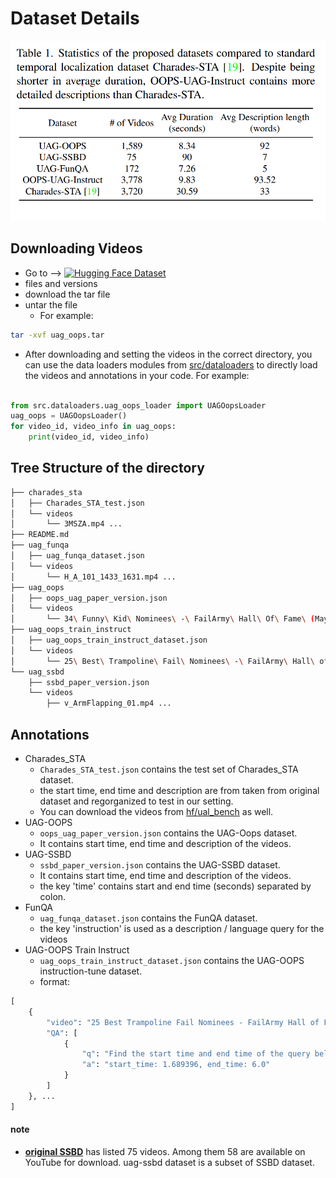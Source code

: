 


# Dataset Details
![Dataset Details](../figures/dataset_details.png)


## Downloading Videos
- Go to  -->  [![Hugging Face Dataset](https://img.shields.io/badge/Hugging%20Face-ual--bench-blue)](https://huggingface.co/datasets/hasnat79/ual_bench)
- files and versions
- download the tar file
- untar the file
  - For example: 
```bash
tar -xvf uag_oops.tar
```
- After downloading and setting the videos in the correct directory, you can use the data loaders modules from [src/dataloaders](../../src/dataloaders) to directly load the videos and annotations in your code. For example:

```python

from src.dataloaders.uag_oops_loader import UAGOopsLoader
uag_oops = UAGOopsLoader()
for video_id, video_info in uag_oops:
    print(video_id, video_info)
```

## Tree Structure of the directory
```bash 
├── charades_sta
│   ├── Charades_STA_test.json
│   └── videos
│       └── 3MSZA.mp4 ...
├── README.md
├── uag_funqa
│   ├── uag_funqa_dataset.json
│   └── videos
│       └── H_A_101_1433_1631.mp4 ...
├── uag_oops
│   ├── oops_uag_paper_version.json
│   └── videos
│       └── 34\ Funny\ Kid\ Nominees\ -\ FailArmy\ Hall\ Of\ Fame\ (May\ 2017)0.mp4 ...
├── uag_oops_train_instruct
│   ├── uag_oops_train_instruct_dataset.json
│   └── videos
│       └── 25\ Best\ Trampoline\ Fail\ Nominees\ -\ FailArmy\ Hall\ of\ Fame\ (July\ 2017)6.mp4  ...
└── uag_ssbd
    ├── ssbd_paper_version.json
    └── videos
        ├── v_ArmFlapping_01.mp4 ...
```

## Annotations
- Charades_STA
  - `Charades_STA_test.json` contains the test set of Charades_STA dataset.
  - the start time, end time and description are from taken from original dataset and regorganized to test in our setting.
  - You can download the videos from [hf/ual_bench](https://huggingface.co/datasets/hasnat79/ual_bench) as well.
- UAG-OOPS
  - `oops_uag_paper_version.json` contains the UAG-Oops dataset.
  - It contains start time, end time and description of the videos.
- UAG-SSBD
  - `ssbd_paper_version.json` contains the UAG-SSBD dataset.
  - It contains start time, end time and description of the videos.
  - the key 'time' contains start and end time (seconds) separated by colon.
- FunQA
  - `uag_funqa_dataset.json` contains the FunQA dataset.
  - the key 'instruction' is used as a description / language query for the videos
- UAG-OOPS Train Instruct
  - `uag_oops_train_instruct_dataset.json` contains the UAG-OOPS instruction-tune dataset.
  - format: 
```python
[
    {
        "video": "25 Best Trampoline Fail Nominees - FailArmy Hall of Fame (July 2017)11.mp4",
        "QA": [
            {
                "q": "Find the start time and end time of the query below from the video.\n          Query: man attempted to jump from trampoline into pool man tripped on trampoline and fell onto the ground",
                "a": "start_time: 1.689396, end_time: 6.0"
            }
        ]
    }, ...
]
```
    

#### note


- **[original SSBD](https://rolandgoecke.net/research/datasets/ssbd/)** has listed 75 videos. Among them 58 are available on YouTube for download. uag-ssbd dataset is a subset of SSBD dataset.
